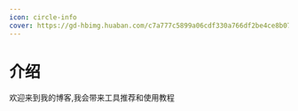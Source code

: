 ```yaml
---
icon: circle-info
cover: https://gd-hbimg.huaban.com/c7a777c5899a06cdf330a766df2be4ce8b07ccf9a638-UA8Ih3_fw658webp
---
```


# 介绍

欢迎来到我的博客,我会带来工具推荐和使用教程